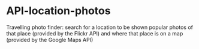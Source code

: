 API-location-photos
===================

Travelling photo finder: search for a location to be shown popular photos of that place (provided by the Flickr API) and where that place is on a map (provided by the Google Maps API)
